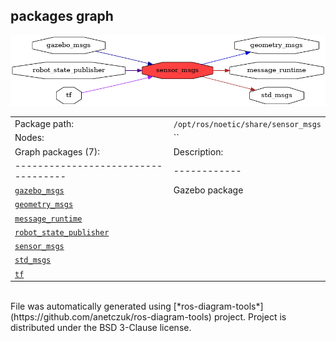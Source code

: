 <!--
File was automatically generated using 'ros-diagram-tools' project.
Project is distributed under the BSD 3-Clause license.
-->

## packages graph

[![sensor_msgs](sensor_msgs.png "sensor_msgs")](sensor_msgs.png)

|     |     |
| --- | --- |
| Package path: | `/opt/ros/noetic/share/sensor_msgs` |
| Nodes: | `` |
| Graph packages (7): | Description: |
| ----------------------------------- | ------------ |
| [`gazebo_msgs`](gazebo_msgs.html) | Gazebo package |
| [`geometry_msgs`](geometry_msgs.html) |  |
| [`message_runtime`](message_runtime.html) |  |
| [`robot_state_publisher`](robot_state_publisher.html) |  |
| [`sensor_msgs`](sensor_msgs.html) |  |
| [`std_msgs`](std_msgs.html) |  |
| [`tf`](tf.html) |  |


</br>
File was automatically generated using [*ros-diagram-tools*](https://github.com/anetczuk/ros-diagram-tools) project.
Project is distributed under the BSD 3-Clause license.
